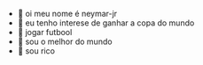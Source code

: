 - 👀  oi meu nome é neymar-jr
- 👀 eu tenho interese de ganhar a copa do mundo
- 👀 jogar futbool
- 👀 sou o melhor do mundo
- 👀 sou rico 

<!---
neymar-jr-10/neymar-jr-10 is a ✨ special ✨ repository because its `README.md` (this file) appears on your GitHub profile.
You can click the Preview link to take a look at your changes.
--->
